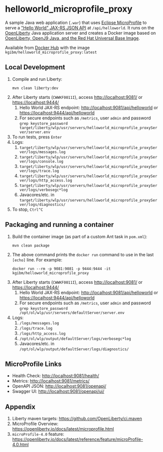 # helloworld_microprofile_proxy

A sample Java web application (`.war`) that uses [Eclipse MicroProfile](https://openliberty.io/docs/latest/microprofile.html) to serve a ["Hello World" JAX-RS JSON API](https://github.com/kgibm/helloworld_microprofile_proxy/blob/main/src/main/java/com/example/java/jaxrs/resources/HelloWorldJAXRS.java) at `/api/helloworld`. It runs on the [OpenLiberty](https://openliberty.io/) Java application server and creates a Docker image based on [OpenLiberty, OpenJ9 Java, and the Red Hat Universal Base Image](https://hub.docker.com/r/openliberty/open-liberty/).

Available from [Docker Hub](https://hub.docker.com/r/kgibm/helloworld_microprofile_proxy) with the image `kgibm/helloworld_microprofile_proxy:latest`

## Local Development

1. Compile and run Liberty:
   ```
   mvn clean liberty:dev
   ```
1. After Liberty starts (`CWWKF0011I`), access <http://localhost:9081/> or <https://localhost:9444/>
    1. Hello World JAX-RS endpoint: <http://localhost:9081/api/helloworld> or <https://localhost:9444/api/helloworld>
    1. For secure endpoints such as `/metrics`, user `admin` and password `grep keystore_password target/liberty/wlp/usr/servers/helloworld_microprofile_proxyServer/server.env`
1. To run tests, press `Enter`
1. Logs:
    1. `target/liberty/wlp/usr/servers/helloworld_microprofile_proxyServer/logs/messages.log`
    1. `target/liberty/wlp/usr/servers/helloworld_microprofile_proxyServer/logs/console.log`
    1. `target/liberty/wlp/usr/servers/helloworld_microprofile_proxyServer/logs/trace.log`
    1. `target/liberty/wlp/usr/servers/helloworld_microprofile_proxyServer/logs/http_access.log`
    1. `target/liberty/wlp/usr/servers/helloworld_microprofile_proxyServer/logs/verbosegc*log`
    1. Javacores/etc. in `target/liberty/wlp/usr/servers/helloworld_microprofile_proxyServer/logs/diagnostics/`
1. To stop, `Ctrl^C`

## Packaging and running a container

1. Build the container image (as part of a custom Ant task in `pom.xml`):
   ```
   mvn clean package
   ```
1. The above command prints the `docker run` command to use in the last `[echo]` line. For example:
   ```
   docker run --rm -p 9081:9081 -p 9444:9444 -it kgibm/helloworld_microprofile_proxy
   ```
1. After Liberty starts (`CWWKF0011I`), access <http://localhost:9081/> or <https://localhost:9444/>
    1. Hello World JAX-RS endpoint: <http://localhost:9081/api/helloworld> or <https://localhost:9444/api/helloworld>
    1. For secure endpoints such as `/metrics`, user `admin` and password `grep keystore_password /opt/ol/wlp/usr/servers/defaultServer/server.env`
1. Logs:
    1. `/logs/messages.log`
    1. `/logs/trace.log`
    1. `/logs/http_access.log`
    1. `/opt/ol/wlp/output/defaultServer/logs/verbosegc*log`
    1. Javacores/etc. in `/opt/ol/wlp/output/defaultServer/logs/diagnostics/`

## MicroProfile Links

* Health Check: <http://localhost:9081/health/>
* Metrics: <http://localhost:9081/metrics/>
* OpenAPI JSON: <http://localhost:9081/openapi/>
* Swagger UI: <http://localhost:9081/openapi/ui/>

## Appendix

1. Liberty maven targets: <https://github.com/OpenLiberty/ci.maven>
1. MicroProfile Overview: <https://openliberty.io/docs/latest/microprofile.html>
1. `microProfile-4.0` feature: <https://openliberty.io/docs/latest/reference/feature/microProfile-4.0.html>
